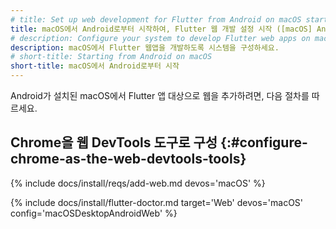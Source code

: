 ```yaml
---
# title: Set up web development for Flutter from Android on macOS start
title: macOS에서 Android로부터 시작하여, Flutter 웹 개발 설정 시작 ([macOS] Android + web)
# description: Configure your system to develop Flutter web apps on macOS.
description: macOS에서 Flutter 웹앱을 개발하도록 시스템을 구성하세요.
# short-title: Starting from Android on macOS
short-title: macOS에서 Android로부터 시작
---
```


Android가 설치된 macOS에서 Flutter 앱 대상으로 웹을 추가하려면, 다음 절차를 따르세요.

## Chrome을 웹 DevTools 도구로 구성 {:#configure-chrome-as-the-web-devtools-tools}

{% include docs/install/reqs/add-web.md devos='macOS' %}

{% include docs/install/flutter-doctor.md target='Web' devos='macOS' config='macOSDesktopAndroidWeb' %}
